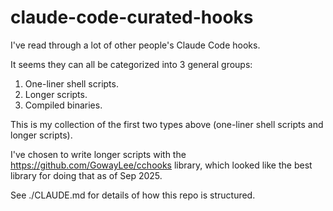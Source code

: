 # claude-code-curated-hooks

I've read through a lot of other people's Claude Code hooks.

It seems they can all be categorized into 3 general groups:

1. One-liner shell scripts.
2. Longer scripts.
3. Compiled binaries.

This is my collection of the first two types above (one-liner shell scripts and longer scripts).

I've chosen to write longer scripts with the https://github.com/GowayLee/cchooks library, which looked like the best library for doing that as of Sep 2025.

See ./CLAUDE.md for details of how this repo is structured.
